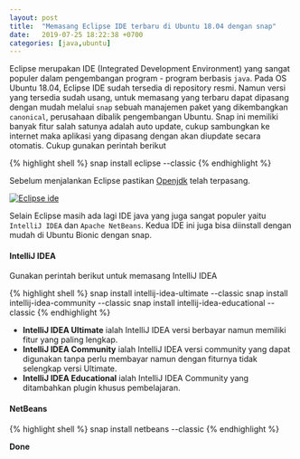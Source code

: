 ```yaml
---
layout: post
title:  "Memasang Eclipse IDE terbaru di Ubuntu 18.04 dengan snap"
date:   2019-07-25 18:22:38 +0700
categories: [java,ubuntu]
---
```

Eclipse merupakan IDE (Integrated Development Environment) yang sangat populer dalam pengembangan program - program berbasis `java`. Pada OS Ubuntu 18.04, Eclipse IDE sudah tersedia di repository resmi. Namun versi yang tersedia sudah usang, untuk memasang yang terbaru dapat dipasang dengan mudah melalui `snap` sebuah manajemen paket yang dikembangkan `canonical`, perusahaan dibalik pengembangan Ubuntu. Snap ini memiliki banyak fitur salah satunya adalah auto update, cukup sambungkan ke internet maka aplikasi yang dipasang dengan akan diupdate secara otomatis. Cukup gunakan perintah berikut

{% highlight shell %}
snap install eclipse --classic
{% endhighlight %}

Sebelum menjalankan Eclipse pastikan [Openjdk](http://rochimfn.github.io/memasang-openjdk-11-ubuntu/) telah terpasang.

[![Eclipse ide](../../assets/eclipse-1.png)](../../assets/eclipse-1.png)

Selain Eclipse masih ada lagi IDE java yang juga sangat populer yaitu `IntelliJ IDEA` dan `Apache NetBeans`. Kedua IDE ini juga bisa diinstall dengan mudah di Ubuntu Bionic dengan snap.


#### IntelliJ IDEA
Gunakan perintah berikut untuk memasang IntelliJ IDEA

{% highlight shell %}
snap install intellij-idea-ultimate --classic
snap install intellij-idea-community --classic
snap install intellij-idea-educational --classic
{% endhighlight %}

* **IntelliJ IDEA Ultimate** ialah IntelliJ IDEA versi berbayar namun memiliki fitur yang paling lengkap.
* **IntelliJ IDEA Community** ialah IntelliJ IDEA versi community yang dapat digunakan tanpa perlu membayar namun dengan fiturnya tidak selengkap versi Ultimate.
* **IntelliJ IDEA Educational** ialah IntelliJ IDEA Community yang ditambahkan plugin khusus pembelajaran.

#### NetBeans
{% highlight shell %}
snap install netbeans --classic
{% endhighlight %}

**Done**

